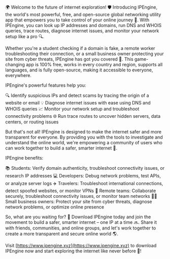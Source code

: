 🌍 Welcome to the future of internet exploration! 🛡️ Introducing IPEngine, the world's most powerful, free, and open-source global networking utility app that empowers you to take control of your online journey 📡. With IPEngine, you can look up IP addresses and domains, run DNS and WHOIS queries, trace routes, diagnose internet issues, and monitor your network setup like a pro 🔍.

Whether you're a student checking if a domain is fake, a remote worker troubleshooting their connection, or a small business owner protecting your site from cyber threats, IPEngine has got you covered 🚀. This game-changing app is 100% free, works in every country and region, supports all languages, and is fully open-source, making it accessible to everyone, everywhere.

IPEngine's powerful features help you:

🔍 Identify suspicious IPs and detect scams by tracing the origin of a website or email
💡 Diagnose internet issues with ease using DNS and WHOIS queries
📈 Monitor your network setup and troubleshoot connectivity problems
🌐 Run trace routes to uncover hidden servers, data centers, or routing issues

But that's not all! IPEngine is designed to make the internet safer and more transparent for everyone. By providing you with the tools to investigate and understand the online world, we're empowering a community of users who can work together to build a safer, smarter internet 🌟.

IPEngine benefits:

📚 Students: Verify domain authenticity, troubleshoot connectivity issues, or research IP addresses
💻 Developers: Debug network problems, test APIs, or analyze server logs
✈️ Travelers: Troubleshoot international connections, detect spoofed websites, or monitor VPNs
🏢 Remote teams: Collaborate securely, troubleshoot connectivity issues, or monitor team networks
👩‍💼 Small business owners: Protect your site from cyber threats, diagnose network problems, or optimize online presence

So, what are you waiting for? 🤔 Download IPEngine today and join the movement to build a safer, smarter internet – one IP at a time 🔜. Share it with friends, communities, and online groups, and let's work together to create a more transparent and secure online world 🌎.

Visit [https://www.ipengine.xyz](https://www.ipengine.xyz) to download IPEngine now and start exploring the internet like never before 🚀!